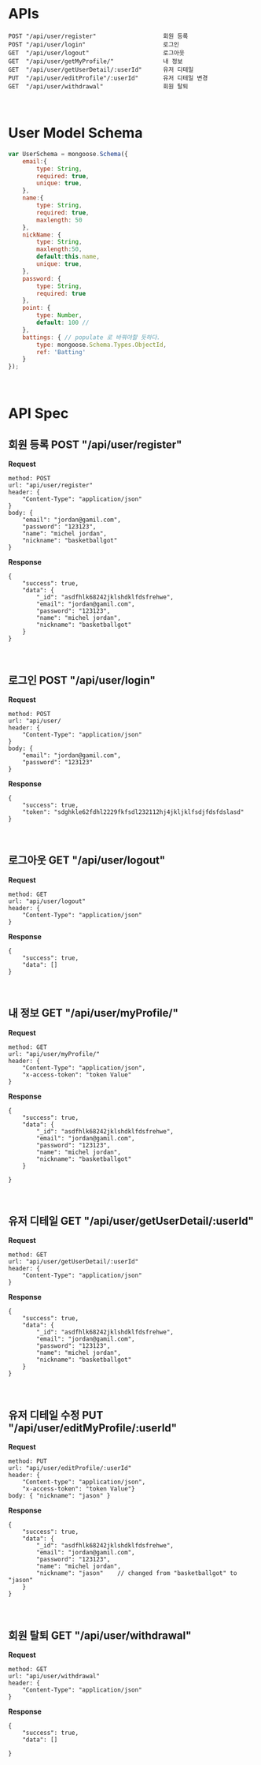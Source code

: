 # APIs
```
POST "/api/user/register"                   회원 등록
POST "/api/user/login"                      로그인
GET  "/api/user/logout"                     로그아웃
GET  "/api/user/getMyProfile/"              내 정보
GET  "/api/user/getUserDetail/:userId"      유저 디테일
PUT  "/api/user/editProfile"/:userId"       유저 디테일 변경
GET  "/api/user/withdrawal"                 회원 탈퇴
```
<br>

# User Model Schema
```js
var UserSchema = mongoose.Schema({
    email:{
        type: String,
        required: true,
        unique: true,
    },
    name:{
        type: String,
        required: true,
        maxlength: 50
    },
    nickName: {
        type: String,
        maxlength:50,
        default:this.name,
        unique: true,
    },
    password: {
        type: String,
        required: true
    },
    point: {
        type: Number,
        default: 100 //
    },
    battings: { // populate 로 바꿔야할 듯하다.
        type: mongoose.Schema.Types.ObjectId,
        ref: 'Batting'
    }
});
```
<br>

# API Spec

## __회원 등록__ POST "/api/user/register"
__Request__
```
method: POST
url: "api/user/register"
header: { 
    "Content-Type": "application/json" 
}
body: {
    "email": "jordan@gamil.com",
    "password": "123123",
    "name": "michel jordan",
    "nickname": "basketballgot"
}
```
__Response__
```
{
    "success": true,
    "data": {
        "_id": "asdfhlk68242jklshdklfdsfrehwe",
        "email": "jordan@gamil.com",
        "password": "123123",
        "name": "michel jordan",
        "nickname": "basketballgot"
    }
}
```
<br>

## __로그인__ POST "/api/user/login"
__Request__
```
method: POST
url: "api/user/
header: { 
    "Content-Type": "application/json" 
}
body: {
    "email": "jordan@gamil.com",
    "password": "123123"
}
```
__Response__
```
{
    "success": true,
    "token": "sdghkle62fdhl2229fkfsdl232112hj4jkljklfsdjfdsfdslasd"
}
```
<br>

## __로그아웃__ GET  "/api/user/logout"
__Request__
```
method: GET
url: "api/user/logout"
header: { 
    "Content-Type": "application/json"
}
```
__Response__
```
{
    "success": true,
    "data": []
}
```
<br>

## __내 정보__ GET  "/api/user/myProfile/"
__Request__
```
method: GET
url: "api/user/myProfile/"
header: { 
    "Content-Type": "application/json", 
    "x-access-token": "token Value" 
}
```
__Response__
```
{
    "success": true,
    "data": {
        "_id": "asdfhlk68242jklshdklfdsfrehwe",
        "email": "jordan@gamil.com",
        "password": "123123",
        "name": "michel jordan",
        "nickname": "basketballgot"
    }
    
}
```
<br>

## __유저 디테일__ GET  "/api/user/getUserDetail/:userId"
__Request__
```
method: GET
url: "api/user/getUserDetail/:userId"
header: { 
    "Content-Type": "application/json" 
}
```
__Response__
```
{
    "success": true,
    "data": {
        "_id": "asdfhlk68242jklshdklfdsfrehwe",
        "email": "jordan@gamil.com",
        "password": "123123",
        "name": "michel jordan",
        "nickname": "basketballgot"
    }    
}
```
<br>

## __유저 디테일 수정__ PUT  "/api/user/editMyProfile/:userId"
__Request__
```
method: PUT
url: "api/user/editProfile/:userId"
header: { 
    "Content-type": "application/json", 
    "x-access-token": "token Value"}
body: { "nickname": "jason" }
```
__Response__
```
{
    "success": true,
    "data": {
        "_id": "asdfhlk68242jklshdklfdsfrehwe",
        "email": "jordan@gamil.com",
        "password": "123123",
        "name": "michel jordan",
        "nickname": "jason"    // changed from "basketballgot" to "jason"
    }    
}
```
<br>

## __회원 탈퇴__ GET  "/api/user/withdrawal"
__Request__
```
method: GET
url: "api/user/withdrawal"
header: { 
    "Content-Type": "application/json" 
}
```
__Response__
```
{
    "success": true,
    "data": []
    
}
```